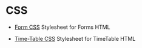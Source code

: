 # CSS

* [Form CSS](./Form/form.css)
 Stylesheet for Forms HTML 

* [Time-Table CSS](./Time-Table/Time-table.css)
    Stylesheet for TimeTable HTML